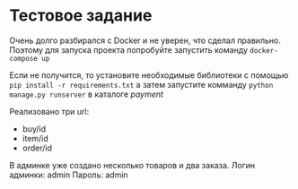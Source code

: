 # Тестовое задание

Очень долго разбирался с Docker и не уверен, что сделал правильно. Поэтому для запуска проекта попробуйте запустить команду 
`docker-compose up`

Если не получится, то установите необходимые библиотеки с помощью
`pip install -r requirements.txt`
а затем запустите комманду
`python manage.py runserver` в каталоге *payment*

Реализовано три url:
- buy/id
- item/id
- order/id

В админке уже создано несколько товаров и два заказа.
Логин админки: admin
Пароль: admin
